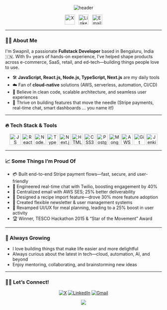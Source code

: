 <!-- Profile Header -->
<p align="center">
  <img src="https://capsule-render.vercel.app/api?type=waving&color=0:0f2027,100:2c5364&height=200&section=header&text=Hi%20there!%20I'm%20Swapnil%20Gadekar%20👋&fontSize=35&fontAlignY=40&desc=Fullstack%20Developer%20from%20Bengaluru,%20IN&descAlignY=60&descAlign=60" alt="header"/>
</p>

<p align="center">
  <a href="https://x.com/ssgadekar"><img src="https://cdn.jsdelivr.net/gh/simple-icons/simple-icons/icons/x.svg" width="32" height="32" alt="X"/></a>
  &nbsp;
  <a href="https://www.linkedin.com/in/swapnilsg5/"><img src="https://cdn.jsdelivr.net/gh/simple-icons/simple-icons/icons/linkedin.svg" width="32" height="32" alt="LinkedIn"/></a>
  &nbsp;
  <a href="mailto:swapnilsg5@gmail.com"><img src="https://cdn.jsdelivr.net/gh/simple-icons/simple-icons/icons/gmail.svg" width="32" height="32" alt="Email"/></a>
</p>

---

### 👨‍💻 About Me

I'm Swapnil, a passionate **Fullstack Developer** based in Bengaluru, India 🇮🇳. With 9+ years of hands-on experience, I’ve helped shape products across e-commerce, SaaS, retail, and ed-tech—building things people love to use.

- 🛠️ **JavaScript, React.js, Node.js, TypeScript, Next.js** are my daily tools
- ☁️ Fan of **cloud-native** solutions (AWS, serverless, automation, CI/CD)
- 🧩 Believe in clean code, scalable architecture, and seamless user experiences
- 🚀 Thrive on building features that move the needle (Stripe payments, real-time chat, smart dashboards … you name it!)

---

### 🔥 Tech Stack & Tools

<p align="center">
  <img src="https://cdn.jsdelivr.net/gh/devicons/devicon/icons/javascript/javascript-original.svg" width="36" height="36" alt="JS"/>
  <img src="https://cdn.jsdelivr.net/gh/devicons/devicon/icons/react/react-original.svg" width="36" height="36" alt="React"/>
  <img src="https://cdn.jsdelivr.net/gh/devicons/devicon/icons/nodejs/nodejs-original.svg" width="36" height="36" alt="Node.js"/>
  <img src="https://cdn.jsdelivr.net/gh/devicons/devicon/icons/typescript/typescript-original.svg" width="36" height="36" alt="TypeScript"/>
  <img src="https://cdn.jsdelivr.net/gh/devicons/devicon/icons/nextjs/nextjs-original.svg" width="36" height="36" alt="Next.js"/>
  <img src="https://cdn.jsdelivr.net/gh/devicons/devicon/icons/html5/html5-original.svg" width="36" height="36" alt="HTML5"/>
  <img src="https://cdn.jsdelivr.net/gh/devicons/devicon/icons/css3/css3-original.svg" width="36" height="36" alt="CSS3"/>
  <img src="https://cdn.jsdelivr.net/gh/devicons/devicon/icons/postgresql/postgresql-original.svg" width="36" height="36" alt="PostgreSQL"/>
  <img src="https://cdn.jsdelivr.net/gh/devicons/devicon/icons/mongodb/mongodb-original.svg" width="36" height="36" alt="MongoDB"/>
  <img src="https://cdn.jsdelivr.net/gh/devicons/devicon/icons/amazonwebservices/amazonwebservices-original.svg" width="36" height="36" alt="AWS"/>
  <img src="https://cdn.jsdelivr.net/gh/devicons/devicon/icons/git/git-original.svg" width="36" height="36" alt="Git"/>
  <img src="https://cdn.jsdelivr.net/gh/devicons/devicon/icons/jenkins/jenkins-original.svg" width="36" height="36" alt="Jenkins"/>
</p>

---

### 📈 Some Things I’m Proud Of

- 💳 Built end-to-end Stripe payment flows—fast, secure, and user-friendly
- 💬 Engineered real-time chat with Twilio, boosting engagement by 40%
- 📨 Centralized email with AWS SES; 25% better deliverability
- 🍲 Designed a recipe import feature—drove 30% more feature adoption
- 📝 Created flexible newsletter & user management systems
- 🎨 Revamped UI/UX for meal planning, leading to a 25% boost in user activity
- 🏆 Winner, TESCO Hackathon 2015 & “Star of the Movement” Award

---

### 🌱 Always Growing

- I love building things that make life easier and more delightful
- Always curious about the latest in tech—cloud, automation, AI, and beyond
- Enjoy mentoring, collaborating, and brainstorming new ideas

---

### 🧑‍💻 Let’s Connect!

<p align="center">
  <a href="https://x.com/ssgadekar"><img src="https://img.shields.io/badge/X-1DA1F2?style=for-the-badge&logo=x&logoColor=white" alt="X"/></a>
  <a href="https://www.linkedin.com/in/swapnilsg5/"><img src="https://img.shields.io/badge/LinkedIn-0077B5?style=for-the-badge&logo=linkedin&logoColor=white" alt="LinkedIn"/></a>
  <a href="mailto:swapnilsg5@gmail.com"><img src="https://img.shields.io/badge/Gmail-EA4335?style=for-the-badge&logo=gmail&logoColor=white" alt="Gmail"/></a>
</p>

<p align="center">
  <img src="https://capsule-render.vercel.app/api?type=waving&color=0:0f2027,100:2c5364&height=120&section=footer"/>
</p>
